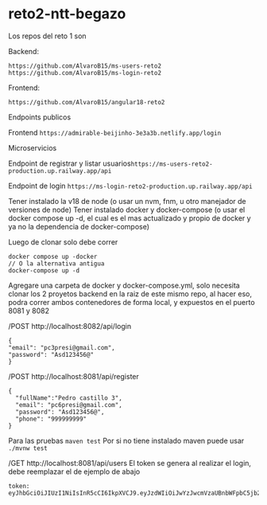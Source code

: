 # reto2-ntt-begazo

Los repos del reto 1 son

Backend:

```https://github.com/AlvaroB15/ms-users-reto2```
```https://github.com/AlvaroB15/ms-login-reto2```

Frontend:

```https://github.com/AlvaroB15/angular18-reto2```

Endpoints publicos 

Frontend
```https://admirable-beijinho-3e3a3b.netlify.app/login```

Microservicios

Endpoint de registrar y listar usuarios```https://ms-users-reto2-production.up.railway.app/api```

Endpoint de login
```https://ms-login-reto2-production.up.railway.app/api```

Tener instalado la v18 de node (o usar un nvm, fnm, u otro manejador de versiones de node)
Tener instalado docker y docker-compose (o usar el docker compose up -d, el cual es el mas actualizado y propio de docker y ya no la dependencia de docker-compose)

Luego de clonar solo debe correr

```shell
docker compose up -docker
// O la alternativa antigua
docker-compose up -d
```

Agregare una carpeta de docker y docker-compose.yml, solo necesita clonar los 2 proyetos backend en la raiz de este mismo repo, al hacer eso, podra correr ambos contenedores de forma local, y expuestos en el puerto 8081 y 8082

/POST
http://localhost:8082/api/login
```
{
"email": "pc3presi@gmail.com",
"password": "Asd123456@"
}
```


/POST
http://localhost:8081/api/register
```
{
  "fullName":"Pedro castillo 3",
  "email": "pc6presi@gmail.com",
  "password": "Asd123456@",
  "phone": "999999999"
}
```

Para las pruebas 
```maven test```
Por si no tiene instalado maven puede usar
```./mvnw test```


/GET http://localhost:8081/api/users
El token se genera al realizar el login, debe reemplazar el de ejemplo de abajo
```
token: eyJhbGciOiJIUzI1NiIsInR5cCI6IkpXVCJ9.eyJzdWIiOiJwYzJwcmVzaUBnbWFpbC5jb20iLCJpYXQiOjE3MzU5NTU5NDcsImV4cCI6MTczNTk1NjAzNH0.hXvIpuEVCur2fw3PxhOOBhUsTgAFMfpOhGUdrI6o03s
```
